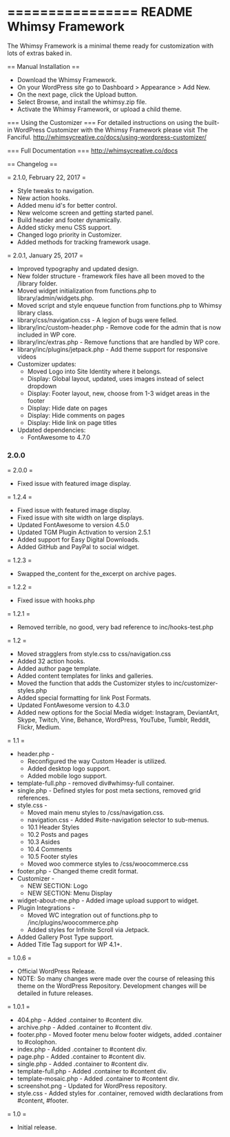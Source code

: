 ================
README
Whimsy Framework
================

The Whimsy Framework is a minimal theme ready for customization with lots of extras baked in.

== Manual Installation ==

* Download the Whimsy Framework.
* On your WordPress site go to Dashboard > Appearance > Add New.
* On the next page, click the Upload button.
* Select Browse, and install the whimsy.zip file.
* Activate the Whimsy Framework, or upload a child theme. 

=== Using the Customizer ===
For detailed instructions on using the built-in WordPress Customizer with the Whimsy Framework please visit The Fanciful. http://whimsycreative.co/docs/using-wordpress-customizer/

=== Full Documentation ===
http://whimsycreative.co/docs

== Changelog ==

= 2.1.0, February 22, 2017 =
* Style tweaks to navigation.
* New action hooks.
* Added menu id's for better control.
* New welcome screen and getting started panel.
* Build header and footer dynamically.
* Added sticky menu CSS support.
* Changed logo priority in Customizer.
* Added methods for tracking framework usage.

= 2.0.1, January 25, 2017 =

* Improved typography and updated design.
* New folder structure - framework files have all been moved to the /library folder.
* Moved widget initialization from functions.php to library/admin/widgets.php.
* Moved script and style enqueue function from functions.php to Whimsy library class.
* library/css/navigation.css - A legion of bugs were felled. 
* library/inc/custom-header.php - Remove code for the admin that is now included in WP core.
* library/inc/extras.php - Remove functions that are handled by WP core.
* library/inc/plugins/jetpack.php - Add theme support for responsive videos
* Customizer updates:
	* Moved Logo into Site Identity where it belongs.
	* Display: Global layout, updated, uses images instead of select dropdown
	* Display: Footer layout, new, choose from 1-3 widget areas in the footer
	* Display: Hide date on pages
	* Display: Hide comments on pages
	* Display: Hide link on page titles
* Updated dependencies:
	* FontAwesome to 4.7.0

### 2.0.0
= 2.0.0 =
* Fixed issue with featured image display.

= 1.2.4 =
* Fixed issue with featured image display.
* Fixed issue with site width on large displays.
* Updated FontAwesome to version 4.5.0
* Updated TGM Plugin Activation to version 2.5.1
* Added support for Easy Digital Downloads.
* Added GitHub and PayPal to social widget.

= 1.2.3 =
* Swapped the_content for the_excerpt on archive pages.

= 1.2.2 =
* Fixed issue with hooks.php

= 1.2.1 =
* Removed terrible, no good, very bad reference to inc/hooks-test.php

= 1.2 =
* Moved stragglers from style.css to css/navigation.css
* Added 32 action hooks.
* Added author page template.
* Added content templates for links and galleries.
* Moved the function that adds the Customizer styles to inc/customizer-styles.php
* Added special formatting for link Post Formats.
* Updated FontAwesome version to 4.3.0
* Added new options for the Social Media widget: Instagram, DeviantArt, Skype, Twitch, Vine, Behance, WordPress, YouTube, Tumblr, Reddit, Flickr, Medium.

= 1.1 =
* header.php -
	* Reconfigured the way Custom Header is utilized.
	* Added desktop logo support.
	* Added mobile logo support.
* template-full.php - removed div#whimsy-full container.
* single.php - Defined styles for post meta sections, removed grid references.
* style.css - 
	* Moved main menu styles to /css/navigation.css.
	* navigation.css - Added #site-navigation selector to sub-menus.
	* 10.1 Header Styles
	* 10.2 Posts and pages
	* 10.3 Asides
	* 10.4 Comments
	* 10.5 Footer styles
	* Moved woo commerce styles to /css/woocommerce.css
* footer.php - Changed theme credit format.
* Customizer -
	* NEW SECTION: Logo
	* NEW SECTION: Menu Display
* widget-about-me.php - Added image upload support to widget.
* Plugin Integrations - 
	* Moved WC integration out of functions.php to /inc/plugins/woocommerce.php
	* Added styles for Infinite Scroll via Jetpack.
* Added Gallery Post Type support.
* Added Title Tag support for WP 4.1+.

= 1.0.6 =
* Official WordPress Release.
* NOTE: So many changes were made over the course of releasing this theme on the WordPress Repository. Development changes will be detailed in future releases.

= 1.0.1 =
* 404.php - Added .container to #content div.
* archive.php - Added .container to #content div.
* footer.php - Moved footer menu below footer widgets, added .container to #colophon.
* index.php - Added .container to #content div.
* page.php - Added .container to #content div.
* single.php - Added .container to #content div.
* template-full.php - Added .container to #content div.
* template-mosaic.php - Added .container to #content div.
* screenshot.png - Updated for WordPress repository.
* style.css - Added styles for .container, removed width declarations from #content, #footer.

= 1.0 =
* Initial release.